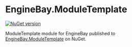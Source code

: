 # EngineBay.ModuleTemplate

[![NuGet version](https://badge.fury.io/nu/EngineBay.ModuleTemplate.svg)](https://badge.fury.io/nu/EngineBay.ModuleTemplate)

ModuleTemplate module for EngineBay published to [EngineBay.ModuleTemplate](https://www.nuget.org/packages/EngineBay.ModuleTemplate/) on NuGet.
